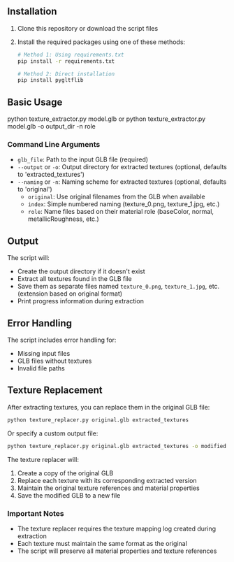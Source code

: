 ## Installation

1. Clone this repository or download the script files
2. Install the required packages using one of these methods:

   ```bash
   # Method 1: Using requirements.txt
   pip install -r requirements.txt
   
   # Method 2: Direct installation
   pip install pygltflib
   ```
## Basic Usage
python texture_extractor.py model.glb
or
python texture_extractor.py model.glb -o output_dir -n role
### Command Line Arguments

- `glb_file`: Path to the input GLB file (required)
- `--output` or `-o`: Output directory for extracted textures (optional, defaults to 'extracted_textures')
- `--naming` or `-n`: Naming scheme for extracted textures (optional, defaults to 'original')
  - `original`: Use original filenames from the GLB when available
  - `index`: Simple numbered naming (texture_0.png, texture_1.jpg, etc.)
  - `role`: Name files based on their material role (baseColor, normal, metallicRoughness, etc.)

## Output

The script will:
- Create the output directory if it doesn't exist
- Extract all textures found in the GLB file
- Save them as separate files named `texture_0.png`, `texture_1.jpg`, etc. (extension based on original format)
- Print progress information during extraction

## Error Handling

The script includes error handling for:
- Missing input files
- GLB files without textures
- Invalid file paths

## Texture Replacement

After extracting textures, you can replace them in the original GLB file:

```bash
python texture_replacer.py original.glb extracted_textures
```

Or specify a custom output file:
```bash
python texture_replacer.py original.glb extracted_textures -o modified.glb
```

The texture replacer will:
1. Create a copy of the original GLB
2. Replace each texture with its corresponding extracted version
3. Maintain the original texture references and material properties
4. Save the modified GLB to a new file

### Important Notes
- The texture replacer requires the texture mapping log created during extraction
- Each texture must maintain the same format as the original
- The script will preserve all material properties and texture references